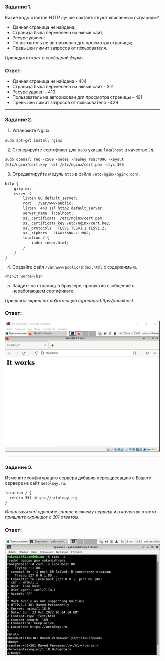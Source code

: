 ### Задание 1.

Какие коды ответов HTTP лучше соответствуют описанным ситуациям?

- Данная страница не найдена;
- Страница была перенесена на новый сайт;
- Ресурс удален;
- Пользователь не авторизован для просмотра страницы;
- Превышен лимит запросов от пользователя.

*Приведите ответ в свободной форме.*

### Ответ:

- Данная страница не найдена - 404
- Страница была перенесена на новый сайт - 301
- Ресурс удален - 410
- Пользователь не авторизован для просмотра страницы - 401
- Превышен лимит запросов от пользователя - 429

---

### Задание 2.

1. Установите Nginx.

`sudo apt-get install nginx`

2. Сгенерируйте сертификат для него указав `localhost` в качестве `CN`.

`sudo openssl req -x509 -nodes -newkey rsa:4096 -keyout /etc/nginx/cert.key -out /etc/nginx/cert.pem -days 365`

3. Отредактируйте модуль `http` в файле `/etc/nginx/nginx.conf`.

```
http {
    gzip on;
    server {
        listen 80 default_server;
        root   /var/www/public;
        listen  443 ssl http2 default_server;
        server_name  localhost;
        ssl_certificate  /etc/nginx/cert.pem;
        ssl_certificate_key /etc/nginx/cert.key;
        ssl_protocols   TLSv1 TLSv1.1 TLSv1.2;
        ssl_ciphers   HIGH:!aNULL:!MD5;
        location / {
            index index.html;
        }
    }
}
```

4. Создайте файл `/var/www/public/index.html` c содержимым.

```
<h1>It works</h1>
```

5. Зайдите на страницу в браузере, пропустив сообщение о неработающем сертификате.

*Пришлите скриншот работающей страницы https://localhost.*

### Ответ:

![Task2](/lesson12/task2.jpg "Задание 2")

---

### Задание 3.

Измените конфигурацию сервера добавив переадресацию c Вашего сервера на сайт `netology.ru`.
```
location / {
  return 301 https://netology.ru;
}
```

*Используя curl сделайте запрос к своему серверу и в качестве ответа пришлите скриншот с 301 ответом.*

### Ответ:

![Task3](/lesson12/task3.jpg "Задание 3")

